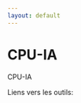 ```yaml
---
layout: default
---
```

<link rel="stylesheet" type="text/css" href="style.css">

# CPU-IA
CPU-IA

Liens vers les outils:

